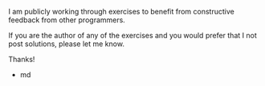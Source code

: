 I am publicly working through exercises to benefit from constructive feedback from other programmers. 

If you are the author of any of the exercises and you would prefer that I not post solutions, please let me know.

Thanks!

- md
